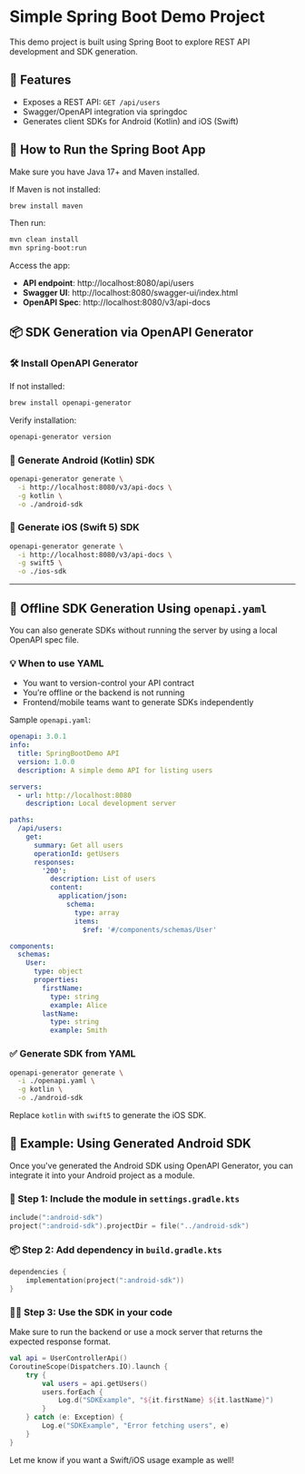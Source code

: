 # Simple Spring Boot Demo Project

This demo project is built using Spring Boot to explore REST API development and SDK generation.

## 🧩 Features
- Exposes a REST API: `GET /api/users`
- Swagger/OpenAPI integration via springdoc
- Generates client SDKs for Android (Kotlin) and iOS (Swift)

## 🚀 How to Run the Spring Boot App

Make sure you have Java 17+ and Maven installed.

If Maven is not installed:

```bash
brew install maven
```

Then run:

```bash
mvn clean install
mvn spring-boot:run
```

Access the app:
- **API endpoint**: http://localhost:8080/api/users
- **Swagger UI**: http://localhost:8080/swagger-ui/index.html
- **OpenAPI Spec**: http://localhost:8080/v3/api-docs

## 📦 SDK Generation via OpenAPI Generator

### 🛠 Install OpenAPI Generator

If not installed:

```bash
brew install openapi-generator
```

Verify installation:

```bash
openapi-generator version
```

### 📱 Generate Android (Kotlin) SDK

```bash
openapi-generator generate \
  -i http://localhost:8080/v3/api-docs \
  -g kotlin \
  -o ./android-sdk
```

### 🍏 Generate iOS (Swift 5) SDK

```bash
openapi-generator generate \
  -i http://localhost:8080/v3/api-docs \
  -g swift5 \
  -o ./ios-sdk
```

---

## 🔁 Offline SDK Generation Using `openapi.yaml`

You can also generate SDKs without running the server by using a local OpenAPI spec file.

### 💡 When to use YAML
- You want to version-control your API contract
- You’re offline or the backend is not running
- Frontend/mobile teams want to generate SDKs independently

Sample `openapi.yaml`:

```yaml
openapi: 3.0.1
info:
  title: SpringBootDemo API
  version: 1.0.0
  description: A simple demo API for listing users

servers:
  - url: http://localhost:8080
    description: Local development server

paths:
  /api/users:
    get:
      summary: Get all users
      operationId: getUsers
      responses:
        '200':
          description: List of users
          content:
            application/json:
              schema:
                type: array
                items:
                  $ref: '#/components/schemas/User'

components:
  schemas:
    User:
      type: object
      properties:
        firstName:
          type: string
          example: Alice
        lastName:
          type: string
          example: Smith
```

### ✅ Generate SDK from YAML

```bash
openapi-generator generate \
  -i ./openapi.yaml \
  -g kotlin \
  -o ./android-sdk
```

Replace `kotlin` with `swift5` to generate the iOS SDK.

## 🧪 Example: Using Generated Android SDK

Once you've generated the Android SDK using OpenAPI Generator, you can integrate it into your Android project as a module.

### 🔧 Step 1: Include the module in `settings.gradle.kts`

```kotlin
include(":android-sdk")
project(":android-sdk").projectDir = file("../android-sdk")
```

### 📦 Step 2: Add dependency in `build.gradle.kts`

```kotlin
dependencies {
    implementation(project(":android-sdk"))
}
```

### 🧑‍💻 Step 3: Use the SDK in your code

Make sure to run the backend or use a mock server that returns the expected response format.

```kotlin
val api = UserControllerApi()
CoroutineScope(Dispatchers.IO).launch {
    try {
        val users = api.getUsers()
        users.forEach {
            Log.d("SDKExample", "${it.firstName} ${it.lastName}")
        }
    } catch (e: Exception) {
        Log.e("SDKExample", "Error fetching users", e)
    }
}
```

Let me know if you want a Swift/iOS usage example as well!
